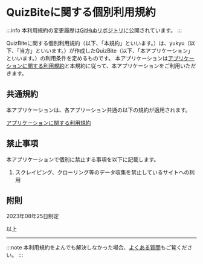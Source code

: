 
# QuizBiteに関する個別利用規約
:::info
本利用規約の変更履歴は[GitHubリポジトリ](https://github.com/yukyu30/yukyu_document/commits/master/docs/term-of-use/quizbite.md)に公開されています。
:::


QuizBiteに関する個別利用規約（以下、「本規約」といいます。）は、yukyu（以下、「当方」といいます。）が作成したQuizBite（以下、「本アプリケーション」といいます。）の利用条件を定めるものです。
本アプリケーションは[アプリケーションに関する利用規約](./application.md)と本規約に従って、本アプリケーションをご利用いただきます。

## 共通規約
本アプリケーションは、各アプリーション共通の以下の規約が適用されます。

[アプリケーションに関する利用規約](./application.md)

## 禁止事項
本アプリケーションで個別に禁止する事項を以下に記載します。
1. スクレイピング、クローリング等のデータ収集を禁止しているサイトへの利用


## 附則
2023年08年25日制定

以上  
<hr/>

:::note
本利用規約をよんでも解決しなかった場合、[よくある質問](https://yukyu30.github.io/yukyu-document/docs/faq/)もご覧ください。
:::

